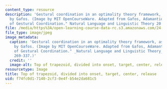 ```yaml
---
content_type: resource
description: 'Gestural coordination in an optimality theory framework, as illustrated
  by Gafos. (Image by MIT OpenCourseWare. Adapted from Gafos, Adamantios I. "A Grammar
  of Gestural Coordination." Natural Language and Linguistic Theory 20 (2002): 269-337.)'
file: /media/https%3A/open-learning-course-data-rc.s3.amazonaws.com/24-964-topics-in-phonology-phonetic-realization-fall-2006/f74fc0d171402cf30e4fb54e2da681c5_24-964f06.jpg
file_type: image/jpeg
image_metadata:
  caption: 'Gestural coordination in an optimality theory framework, as illustrated
    by Gafos. (Image by MIT OpenCourseWare. Adapted from Gafos, Adamantios I. "A Grammar
    of Gestural Coordination." _Natural Language and Linguistic Theory_ 20 (2002):
    269-337.)'
  credit: ''
  image-alt: Top of trapezoid, divided into onset, target, center, release.
resourcetype: Image
title: Top of trapezoid, divided into onset, target, center, release
uid: f74fc0d1-7140-2cf3-0e4f-b54e2da681c5
---
```

